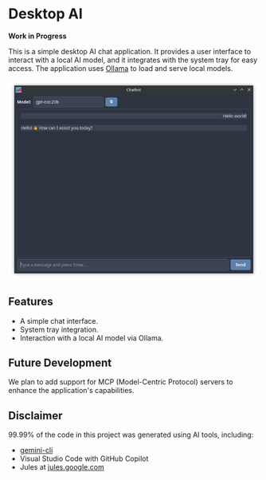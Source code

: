 # Desktop AI

**Work in Progress**

This is a simple desktop AI chat application. It provides a user interface to interact with a local AI model, and it integrates with the system tray for easy access. The application uses [Ollama](https://ollama.com/) to load and serve local models.

![Screenshot](screenshot.png)

## Features

*   A simple chat interface.
*   System tray integration.
*   Interaction with a local AI model via Ollama.

## Future Development

We plan to add support for MCP (Model-Centric Protocol) servers to enhance the application's capabilities.

## Disclaimer

99.99% of the code in this project was generated using AI tools, including:

*   [gemini-cli](https://github.com/google/gemini-cli)
*   Visual Studio Code with GitHub Copilot
*   Jules at [jules.google.com](https://jules.google.com)

